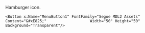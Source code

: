 Hamburger icon. 

    <Button x:Name="MenuButton1" FontFamily="Segoe MDL2 Assets" Content="&#xE825;"                   Width="50" Height="50" Background="Transparent"/>

